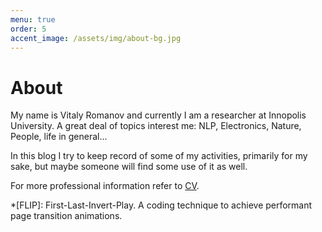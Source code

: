 ```yaml
---
menu: true
order: 5
accent_image: /assets/img/about-bg.jpg
---
```


# About

My name is Vitaly Romanov and currently I am a researcher at Innopolis University. A great deal of topics interest me: NLP, Electronics, Nature, People, life in general...

In this blog I try to keep record of some of my activities, primarily for my sake, but maybe someone will find some use of it as well. 

For more professional information refer to [CV]().

*[FLIP]: First-Last-Invert-Play. A coding technique to achieve performant page transition animations.
